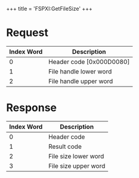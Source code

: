 +++
title = 'FSPXI:GetFileSize'
+++

# Request

| Index Word | Description                |
|------------|----------------------------|
| 0          | Header code \[0x000D0080\] |
| 1          | File handle lower word     |
| 2          | File handle upper word     |

# Response

| Index Word | Description          |
|------------|----------------------|
| 0          | Header code          |
| 1          | Result code          |
| 2          | File size lower word |
| 3          | File size upper word |